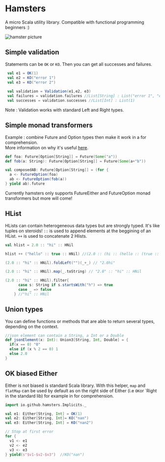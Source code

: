 # Hamsters

A micro Scala utility library. Compatible with functional programming beginners :)

![hamster picture](http://loicdescotte.github.io/images/hamster.jpg)

## Simple validation

Statements can be `OK` or `KO`. Then you can get all successes and failures.

```scala
 val e1 = OK(1)
 val e2 = KO("error 1")
 val e3 = KO("error 2")
 
 val validation = Validation(e1,e2, e3)
 val failures = validation.failures //List[String] : List("error 1", "error 2")
 val successes = validation.successes //List[Int] : List(1)
```

Note : Validation works with standard Left and Right types.
 
##  Simple monad transformers

Example : combine Future and Option types then make it work in a for comprehension.  
More information on why it's useful [here](http://loicdescotte.github.io/posts/scala-compose-option-future/).

```scala
def foa: Future[Option[String]] = Future(Some("a"))
def fob(a: String): Future[Option[String]] = Future(Some(a+"b"))

val composedAB: Future[Option[String]] = (for {
  a <- FutureOption(foa)
  ab <- FutureOption(fob(a))
} yield ab).future
```
Currently hamsters only supports FutureEither and FutureOption monad transformers but more will come!

## HList

HLists can contain heterogeneous data types but are strongly typed. It's like tuples on steroids!
`::` is used to append elements at the beggining of an HList. `++` is used to concatenate 2 Hlists.
 
```scala
val hlist = 2.0 :: "hi" :: HNil

hlist ++ ("hello" :: true :: HNil) //(2.0 :: (hi :: (hello :: (true :: HNil))))

(2.0 :: "hi" :: HNil).foldLeft("")(_+_) // "2.0hi"

(2.0 :: "hi" :: HNil).map(_.toString) // "2.0" :: "hi" :: HNil

(2.0 :: "hi" :: HNil).filter{
      case s: String if s.startsWith("h") => true
      case _ => false
    } //"hi" :: HNil

```

## Union types

You can define functions or methods that are able to return several types, depending on the context.

```scala
//json element can contain a String, a Int or a Double
def jsonElement(x: Int): Union3[String, Int, Double] = {
  if(x == 0) "0"
  else if (x % 2 == 0) 1
  else 2.0
}
```

## OK biased Either

Either is not biased is standard Scala library. With this helper, `map` and `flatMap` can be used by default as on the right side of Either (i.e `OK`or `Right in the standard lib) for example in for comprehension. 


```scala
import io.github.hamsters.Implicits._

val e1: Either[String, Int] = OK(1)
val e2: Either[String, Int]= KO("nan")
val e3: Either[String, Int] = KO("nan2")

// Stop at first error
for {
  v1 <- e1
  v2 <- e2
  v3 <- e3
} yield(s"$v1-$v2-$v3")  //KO("nan")
```
